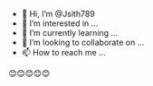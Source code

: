 - 👋 Hi, I’m @Jsith789
- 👀 I’m interested in ...
- 🌱 I’m currently learning ...
- 💞️ I’m looking to collaborate on ...
- 📫 How to reach me ...

<!---
Jsith789/Jsith789 is a ✨ special ✨ repository because its `README.md` (this file) appears on your GitHub profile.
You can click the Preview link to take a look at your changes.
--->


















😊😊😊😊😊
